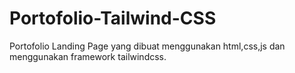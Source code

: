 # Portofolio-Tailwind-CSS
Portofolio Landing Page yang dibuat menggunakan html,css,js dan menggunakan framework tailwindcss.
